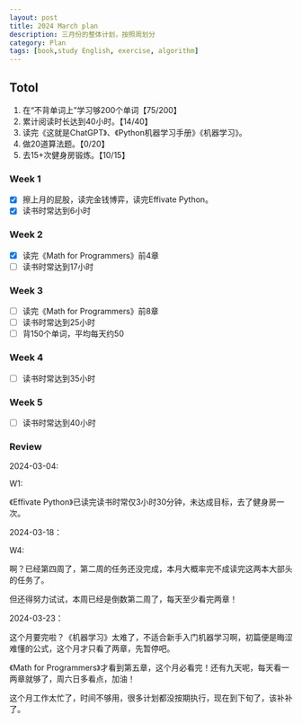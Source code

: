 ```yaml
---
layout: post
title: 2024 March plan
description: 三月份的整体计划，按照周划分
category: Plan
tags: [book,study English, exercise, algorithm]
---
```


## Totol

1. 在“不背单词上”学习够200个单词【75/200】
2. 累计阅读时长达到40小时。【14/40】
3. 读完《这就是ChatGPT》、《Python机器学习手册》《机器学习》。
4. 做20道算法题。【0/20】
5. 去15+次健身房锻炼。【10/15】

### Week 1

   - [x] 擦上月的屁股，读完金钱博弈，读完Effivate Python。
   - [x] 读书时常达到6小时

### Week 2

   - [x] 读完《Math for Programmers》前4章
   - [ ] 读书时常达到17小时

### Week 3

   - [ ] 读完《Math for Programmers》前8章
   - [ ] 读书时常达到25小时
   - [ ] 背150个单词，平均每天约50

### Week 4

   - [ ] 读书时常达到35小时

### Week 5

   - [ ] 读书时常达到40小时

### Review

2024-03-04:

W1: 

《Effivate Python》已读完读书时常仅3小时30分钟，未达成目标，去了健身房一次。

2024-03-18：

W4:

啊？已经第四周了，第二周的任务还没完成，本月大概率完不成读完这两本大部头的任务了。

但还得努力试试，本周已经是倒数第二周了，每天至少看完两章！

2024-03-23：

这个月要完啦？《机器学习》太难了，不适合新手入门机器学习啊，初篇便是晦涩难懂的公式，这个月才只看了两章，先暂停吧。

《Math for Programmers》才看到第五章，这个月必看完！还有九天呢，每天看一两章就够了，周六日多看点，加油！

这个月工作太忙了，时间不够用，很多计划都没按期执行，现在到下旬了，该补补了。